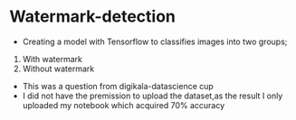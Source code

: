 # Watermark-detection
- Creating a model with Tensorflow to classifies images into two groups;
1. With watermark
2. Without watermark
- This was a question from digikala-datascience cup
- I did not have the premission to upload the dataset,as the result I only uploaded my notebook which acquired 70% accuracy
